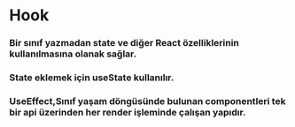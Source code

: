 # Hook
### Bir sınıf yazmadan state ve diğer React özelliklerinin kullanılmasına olanak sağlar.
### State eklemek için useState kullanılır.
### UseEffect,Sınıf yaşam döngüsünde bulunan componentleri tek bir api üzerinden her render işleminde çalışan yapıdır.
